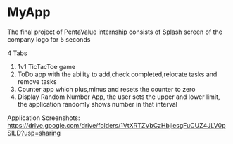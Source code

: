 # MyApp
The final project of PentaValue internship consists of
Splash screen of the company logo for 5 seconds

4 Tabs
1) 1v1 TicTacToe game
2) ToDo app with the ability to add,check completed,relocate tasks and remove tasks
3) Counter app which plus,minus and resets the counter to zero
4) Display Random Number App, the user sets the upper and lower limit, the application randomly shows number in that interval 

Application Screenshots: https://drive.google.com/drive/folders/1VtXRTZVbCzHbjlesgFuCUZ4JLV0pSILD?usp=sharing
